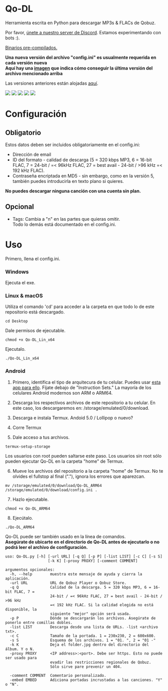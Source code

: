 # Qo-DL
Herramienta escrita en Python para descargar MP3s & FLACs de Qobuz.

Por favor, [únete a nuestro server de Discord](https://discord.gg/2WGqT7B). Estamos experimentando con bots :).

[Binarios pre-compilados.](https://github.com/Sorrow446/Qo-DL/releases)

**Una nueva versión del archivo "config.ini" es usualmente requerida en cada versión nueva**     
**Aquí hay una [imagen](https://imgur.com/a/bUQJU8q) que indica cómo conseguir la última versión del archivo mencionado arriba**   

Las versiones anteriores están alojadas [aquí](https://thoas.feralhosting.com/sorrow/Qobuz-DL/Old%20Builds/).

![](https://thoas.feralhosting.com/sorrow/Qobuz-DL/GUI3.jpg)
![](https://thoas.feralhosting.com/sorrow/Qobuz-DL/GUI1.jpg)
![](https://thoas.feralhosting.com/sorrow/Qobuz-DL/GUI2.jpg)
![](https://thoas.feralhosting.com/sorrow/Qobuz-DL/b1.jpg)
![](https://thoas.feralhosting.com/sorrow/Qobuz-DL/b2.jpg)


# Configuración
## Obligatorio ##
Estos datos deben ser incluidos obligatoriamente en el config.ini:
- Dirección de email
- ID del formato - calidad de descarga (5 = 320 kbps MP3, 6 = 16-bit FLAC, 7 = 24-bit / =< 96kHz FLAC, 27 = best avail - 24-bit / >96 kHz =< 192 kHz FLAC).
- Contraseña encriptada en MD5 - sin embargo, como en la versión 5, también puedes introducirla en texto plano si quieres.
 
**No puedes descargar ninguna canción con una cuenta sin plan.**
## Opcional ##

- Tags: Cambia a "n" en las partes que quieras omitir.  
Todo lo demás está documentado en el config.ini.

# Uso
Primero, llena el config.ini.
### Windows ###
Ejecuta el exe.
### Linux & macOS ###
Utiliza el comando 'cd' para acceder a la carpeta en que todo lo de este repositorio está descargado.
```
cd Desktop
```
Dale permisos de ejecutable.
```
chmod +x Qo-DL_Lin_x64
```
Ejecutalo.
```
./Qo-DL_Lin_x64
```
### Android ###
1. Primero, identifica el tipo de arquitecura de tu celular. Puedes usar [esta app para ello](https://play.google.com/store/apps/details?id=com.inkwired.droidinfo). 
Fíjate debajo de "Instruction Sets." La mayoría de los celulares Android modernos son ARM o ARM64.

2. Descarga los respectivos archivos de este repositorio a tu celular. En este caso, los descargaremos en: /storage/emulated/0/download.

3. Descarga e instala Termux. Andoid 5.0 / Lollipop o nuevo?

4. Corre Termux

5. Dale acceso a tus archivos.
```
termux-setup-storage
```
Los usuarios con root pueden saltarse este paso. Los usuarios sin root sólo pueden ejecutar Qo-DL en la carpeta "home" de Termux.

6. Mueve los archivos del repositorio a la carpeta "home" de Termux. No te olvides el fullstop al final ("."), ignora los errores que aparezcan.
```
mv /storage/emulated/0/download/Qo-DL_ARM64 /storage/emulated/0/download/config.ini .
```
7. Hazlo ejecutable.
```
chmod +x Qo-DL_ARM64
```
8. Ejecútalo.
```
./Qo-DL_ARM64
```

Qo-DL puede ser también usado en la línea de comandos.   
**Asegúrate de ubicarte en el directorio de Qo-DL antes de ejecutarlo o no podrá leer el archivo de configuración.**  
```
uso: Qo-DL.py [-h] [-url URL] [-q Q] [-p P] [-list LIST] [-c C] [-s S]
                   [-k K] [-proxy PROXY] [-comment COMMENT]

argumentos opcionales:
  -h, --help        muestra este mensaje de ayuda y cierra la aplicación.
  -url URL          URL de Qobuz Player o Qobuz Store.
  -q Q              Calidad de la descarga. 5 = 320 kbps MP3, 6 = 16-bit FLAC, 7 =
                    24-bit / =< 96kHz FLAC, 27 = best avail - 24-bit / >96 kHz
                    =< 192 kHz FLAC. Si la calidad elegida no está disponible, la
                    siguiente "mejor" opción será usada.
  -p P              Dónde se descargarán los archivos. Asegúrate de ponerlo entre comillas dobles.
  -list LIST        Descarga desde una lista de URLs. -list <archivo txt>.
  -c C              Tamaño de la portada. 1 = 230x230, 2 = 600x600.
  -s S              Esquema de los archivos. 1 = "01. ", 2 = "01 -"
  -k K              Deja el folder.jpg dentro del directorio del álbum. Y o N.
  -proxy PROXY      <IP address>:<port>. Debe ser https. Esto no puede ser usado para
                    evadir las restricciones regionales de Qobuz. 
                    Sólo sirve pare prevenir un 404.
                    
  -comment COMMENT  Comentario personalizado.
  -embed EMBED      Adiciona portadas incrustadas a las canciones. "Y" o "N".